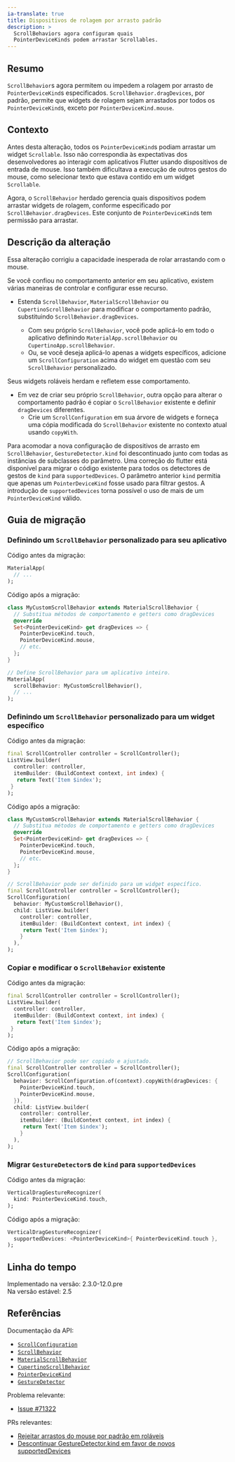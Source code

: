 ```yaml
---
ia-translate: true
title: Dispositivos de rolagem por arrasto padrão
description: >
  ScrollBehaviors agora configuram quais
  PointerDeviceKinds podem arrastar Scrollables.
---
```


## Resumo

`ScrollBehavior`s agora permitem ou impedem a rolagem por arrasto de
`PointerDeviceKind`s especificados. `ScrollBehavior.dragDevices`, por padrão,
permite que widgets de rolagem sejam arrastados por todos os
`PointerDeviceKind`s, exceto por `PointerDeviceKind.mouse`.

## Contexto

Antes desta alteração, todos os `PointerDeviceKind`s podiam arrastar um widget
`Scrollable`. Isso não correspondia às expectativas dos desenvolvedores ao
interagir com aplicativos Flutter usando dispositivos de entrada de mouse. Isso
também dificultava a execução de outros gestos do mouse, como selecionar texto
que estava contido em um widget `Scrollable`.

Agora, o `ScrollBehavior` herdado gerencia quais dispositivos podem arrastar
widgets de rolagem, conforme especificado por `ScrollBehavior.dragDevices`. Este
conjunto de `PointerDeviceKind`s tem permissão para arrastar.

## Descrição da alteração

Essa alteração corrigiu a capacidade inesperada de rolar arrastando com o mouse.

Se você confiou no comportamento anterior em seu aplicativo, existem várias
maneiras de controlar e configurar esse recurso.

- Estenda `ScrollBehavior`, `MaterialScrollBehavior` ou `CupertinoScrollBehavior`
para modificar o comportamento padrão, substituindo `ScrollBehavior.dragDevices`.

  - Com seu próprio `ScrollBehavior`, você pode aplicá-lo em todo o aplicativo
    definindo `MaterialApp.scrollBehavior` ou `CupertinoApp.scrollBehavior`.
  - Ou, se você deseja aplicá-lo apenas a widgets específicos, adicione um
    `ScrollConfiguration` acima do widget em questão com seu `ScrollBehavior`
    personalizado.

Seus widgets roláveis ​​herdam e refletem esse comportamento.

- Em vez de criar seu próprio `ScrollBehavior`, outra opção para alterar
o comportamento padrão é copiar o `ScrollBehavior` existente e definir
`dragDevices` diferentes.
  - Crie um `ScrollConfiguration` em sua árvore de widgets e forneça uma cópia
    modificada do `ScrollBehavior` existente no contexto atual usando
    `copyWith`.

Para acomodar a nova configuração de dispositivos de arrasto em
`ScrollBehavior`, `GestureDetector.kind` foi descontinuado junto com todas as
instâncias de subclasses do parâmetro. Uma correção do flutter está disponível
para migrar o código existente para todos os detectores de gestos de `kind` para
`supportedDevices`. O parâmetro anterior `kind` permitia que apenas um
`PointerDeviceKind` fosse usado para filtrar gestos. A introdução de
`supportedDevices` torna possível o uso de mais de um `PointerDeviceKind`
válido.

## Guia de migração

### Definindo um `ScrollBehavior` personalizado para seu aplicativo

Código antes da migração:

```dart
MaterialApp(
  // ...
);
```

Código após a migração:

```dart
class MyCustomScrollBehavior extends MaterialScrollBehavior {
  // Substitua métodos de comportamento e getters como dragDevices
  @override
  Set<PointerDeviceKind> get dragDevices => {
    PointerDeviceKind.touch,
    PointerDeviceKind.mouse,
    // etc.
  };
}

// Define ScrollBehavior para um aplicativo inteiro.
MaterialApp(
  scrollBehavior: MyCustomScrollBehavior(),
  // ...
);
```

### Definindo um `ScrollBehavior` personalizado para um widget específico

Código antes da migração:

```dart
final ScrollController controller = ScrollController();
ListView.builder(
  controller: controller,
  itemBuilder: (BuildContext context, int index) {
   return Text('Item $index');
 }
);
```

Código após a migração:

```dart
class MyCustomScrollBehavior extends MaterialScrollBehavior {
  // Substitua métodos de comportamento e getters como dragDevices
  @override
  Set<PointerDeviceKind> get dragDevices => {
    PointerDeviceKind.touch,
    PointerDeviceKind.mouse,
    // etc.
  };
}

// ScrollBehavior pode ser definido para um widget específico.
final ScrollController controller = ScrollController();
ScrollConfiguration(
  behavior: MyCustomScrollBehavior(),
  child: ListView.builder(
    controller: controller,
    itemBuilder: (BuildContext context, int index) {
     return Text('Item $index');
    }
  ),
);
```

### Copiar e modificar o `ScrollBehavior` existente

Código antes da migração:

```dart
final ScrollController controller = ScrollController();
ListView.builder(
  controller: controller,
  itemBuilder: (BuildContext context, int index) {
   return Text('Item $index');
 }
);
```

Código após a migração:

```dart
// ScrollBehavior pode ser copiado e ajustado.
final ScrollController controller = ScrollController();
ScrollConfiguration(
  behavior: ScrollConfiguration.of(context).copyWith(dragDevices: {
    PointerDeviceKind.touch,
    PointerDeviceKind.mouse,
  }),
  child: ListView.builder(
    controller: controller,
    itemBuilder: (BuildContext context, int index) {
     return Text('Item $index');
    }
  ),
);
```

### Migrar `GestureDetector`s de `kind` para `supportedDevices`

Código antes da migração:

```dart
VerticalDragGestureRecognizer(
  kind: PointerDeviceKind.touch,
);
```

Código após a migração:

```dart
VerticalDragGestureRecognizer(
  supportedDevices: <PointerDeviceKind>{ PointerDeviceKind.touch },
);
```

## Linha do tempo

Implementado na versão: 2.3.0-12.0.pre<br>
Na versão estável: 2.5

## Referências

Documentação da API:

* [`ScrollConfiguration`][]
* [`ScrollBehavior`][]
* [`MaterialScrollBehavior`][]
* [`CupertinoScrollBehavior`][]
* [`PointerDeviceKind`][]
* [`GestureDetector`][]

Problema relevante:

* [Issue #71322][]

PRs relevantes:

* [Rejeitar arrastos do mouse por padrão em roláveis][]
* [Descontinuar GestureDetector.kind em favor de novos supportedDevices][]


[`ScrollConfiguration`]: {{site.api}}/flutter/widgets/ScrollConfiguration-class.html
[`ScrollBehavior`]: {{site.api}}/flutter/widgets/ScrollBehavior-class.html
[`MaterialScrollBehavior`]: {{site.api}}/flutter/material/MaterialScrollBehavior-class.html
[`CupertinoScrollBehavior`]: {{site.api}}/flutter/cupertino/CupertinoScrollBehavior-class.html
[`PointerDeviceKind`]: {{site.api}}/flutter/dart-ui/PointerDeviceKind-class.html
[`GestureDetector`]: {{site.api}}/flutter/widgets/GestureDetector-class.html
[Issue #71322]: {{site.repo.flutter}}/issues/71322
[Rejeitar arrastos do mouse por padrão em roláveis]: {{site.repo.flutter}}/pull/81569
[Descontinuar GestureDetector.kind em favor de novos supportedDevices]: {{site.repo.flutter}}/pull/81858
